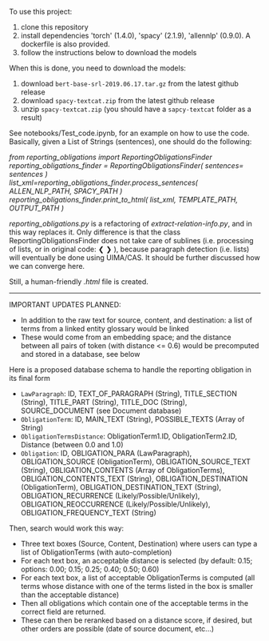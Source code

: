 
To use this project:

1. clone this repository
2. install dependencies 'torch' (1.4.0), 'spacy' (2.1.9), 'allennlp' (0.9.0). A dockerfile is also provided.
3. follow the instructions below to download the models

When this is done, you need to download the models:

1. download `bert-base-srl-2019.06.17.tar.gz` from the latest github release
2. download `spacy-textcat.zip` from the latest github release
3. unzip `spacy-textcat.zip` (you should have a `sapcy-textcat` folder as a result)

See notebooks/Test_code.ipynb, for an example on how to use the code. Basically, given a List of Strings (sentences), one should do the following:

*from reporting_obligations import ReportingObligationsFinder \
reporting_obligations_finder = ReportingObligationsFinder( sentences= sentences ) \
list_xml=reporting_obligations_finder.process_sentences( ALLEN_NLP_PATH, SPACY_PATH ) \
reporting_obligations_finder.print_to_html( list_xml, TEMPLATE_PATH, OUTPUT_PATH )*

*reporting_obligations.py* is a refactoring of *extract-relation-info.py*, and in this way replaces it. Only difference is that the class ReportingObligationsFinder does not take care of sublines (i.e. processing of lists, or in original code: ❮ ❯ ), because paragraph detection (i.e. lists) will eventually be done using UIMA/CAS. It should be further discussed how we can converge here.  

Still, a human-friendly *.html* file is created.

----------------------------------

IMPORTANT UPDATES PLANNED:

- In addition to the raw text for source, content, and destination: a list of terms from a linked entity glossary would be linked
- These would come from an embedding space; and the distance between all pairs of token (with distance <= 0.6) would be precomputed and stored in a database, see below

Here is a proposed database schema to handle the reporting obligation in its final form

- `LawParagraph`: ID, TEXT_OF_PARAGRAPH (String), TITLE_SECTION (String), TITLE_PART (String), TITLE_DOC (String), SOURCE_DOCUMENT (see Document database)
- `ObligationTerm`: ID, MAIN_TEXT (String), POSSIBLE_TEXTS (Array of String)
- `ObligationTermsDistance`: ObligationTerm1.ID, ObligationTerm2.ID, Distance (between 0.0 and 1.0)
- `Obligation`: ID, OBLIGATION_PARA (LawParagraph), OBLIGATION_SOURCE (ObligationTerm), OBLIGATION_SOURCE_TEXT (String), OBLIGATION_CONTENTS (Array of ObligationTerms), OBLIGATION_CONTENTS_TEXT (String), OBLIGATION_DESTINATION (ObligationTerm), OBLIGATION_DESTINATION_TEXT (String), OBLIGATION_RECURRENCE (Likely/Possible/Unlikely), OBLIGATION_REOCCURRENCE (Likely/Possible/Unlikely), OBLIGATION_FREQUENCY_TEXT (String)

Then, search would work this way:

- Three text boxes (Source, Content, Destination) where users can type a list of ObligationTerms (with auto-completion)
- For each text box, an acceptable distance is selected (by default: 0.15; options: 0.00; 0.15; 0.25; 0.40; 0.50; 0.60)
- For each text box, a list of acceptable ObligationTerms is computed (all terms whose distance with one of the terms listed in the box is smaller than the acceptable distance)
- Then all obligations which contain one of the acceptable terms in the correct field are returned.
- These can then be reranked based on a distance score, if desired, but other orders are possible (date of source document, etc...)